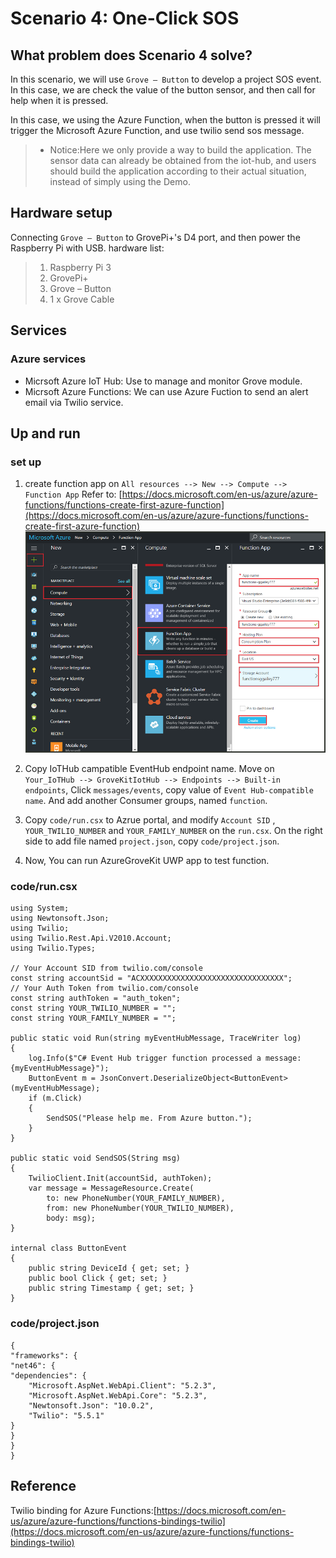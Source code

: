 # Scenario 4: One-Click SOS
## What problem does Scenario 4 solve?
In this scenario, we will use `Grove – Button` to develop a project SOS event. In this case, we are check the value of the button sensor, and then call for help when it is pressed. 

In this case, we using the Azure Function, when the button is pressed it will trigger the Microsoft Azure Function, and use twilio send sos message.
>* Notice:Here we only provide a way to build the application. The sensor data can already be obtained from the iot-hub, and users should build the application according to their actual situation, instead of simply using the Demo.
## Hardware setup
Connecting `Grove – Button` to GrovePi+'s D4 port, and then power the Raspberry Pi with USB.
hardware list:
>1. Raspberry Pi 3
>2. GrovePi+
>3. Grove – Button
>4. 1 x Grove Cable
## Services
### Azure services
* Micrsoft Azure IoT Hub: Use to manage and monitor Grove module.
* Micrsoft Azure Functions: We can use Azure Fuction to send an alert email via Twilio service.
## Up and run
### set up
1. create function app on `All resources --> New --> Compute --> Function App` Refer to: [https://docs.microsoft.com/en-us/azure/azure-functions/functions-create-first-azure-function](https://docs.microsoft.com/en-us/azure/azure-functions/functions-create-first-azure-function)
![create-temp-humidity-trigger-function](https://raw.githubusercontent.com/Jenkinlu001/Seeed_Picture/master/create-temp-humidity-function-app.png)
2. Copy IoTHub campatible EventHub endpoint name. Move on `Your_IoTHub --> GroveKitIotHub --> Endpoints --> Built-in endpoints`, Click `messages/events`, copy value of `Event Hub-compatible name`. And add another Consumer groups, named `function`.
3. Copy `code/run.csx` to Azrue portal, and modify `Account SID` , `YOUR_TWILIO_NUMBER` and `YOUR_FAMILY_NUMBER` on the `run.csx`. On the right side to add file named `project.json`, copy `code/project.json`.

4. Now, You can run AzureGroveKit UWP app to test function.
### code/run.csx
```
using System;
using Newtonsoft.Json;
using Twilio;
using Twilio.Rest.Api.V2010.Account; 
using Twilio.Types;

// Your Account SID from twilio.com/console
const string accountSid = "ACXXXXXXXXXXXXXXXXXXXXXXXXXXXXXXXX";
// Your Auth Token from twilio.com/console
const string authToken = "auth_token"; 
const string YOUR_TWILIO_NUMBER = "";
const string YOUR_FAMILY_NUMBER = "";

public static void Run(string myEventHubMessage, TraceWriter log)
{
    log.Info($"C# Event Hub trigger function processed a message: {myEventHubMessage}");
    ButtonEvent m = JsonConvert.DeserializeObject<ButtonEvent>(myEventHubMessage);
    if (m.Click)
    {
        SendSOS("Please help me. From Azure button.");
    }
}

public static void SendSOS(String msg)
{
    TwilioClient.Init(accountSid, authToken);
    var message = MessageResource.Create(
        to: new PhoneNumber(YOUR_FAMILY_NUMBER),
        from: new PhoneNumber(YOUR_TWILIO_NUMBER),
        body: msg);
}

internal class ButtonEvent
{
    public string DeviceId { get; set; }
    public bool Click { get; set; }
    public string Timestamp { get; set; }
}
```
### code/project.json
```
{
"frameworks": {
"net46": {
"dependencies": {
    "Microsoft.AspNet.WebApi.Client": "5.2.3",
    "Microsoft.AspNet.WebApi.Core": "5.2.3",
    "Newtonsoft.Json": "10.0.2",
    "Twilio": "5.5.1"
}
}
}
}
```
## Reference
Twilio binding for Azure Functions:[https://docs.microsoft.com/en-us/azure/azure-functions/functions-bindings-twilio](https://docs.microsoft.com/en-us/azure/azure-functions/functions-bindings-twilio)